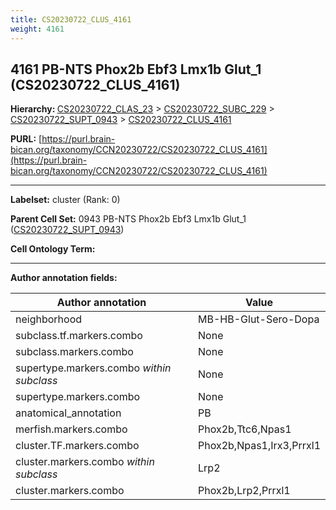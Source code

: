 ```yaml
---
title: CS20230722_CLUS_4161
weight: 4161
---
```

## 4161 PB-NTS Phox2b Ebf3 Lmx1b Glut_1 (CS20230722_CLUS_4161)
<b>Hierarchy: </b>
[CS20230722_CLAS_23](../CS20230722_CLAS_23) >
[CS20230722_SUBC_229](../CS20230722_SUBC_229) >
[CS20230722_SUPT_0943](../CS20230722_SUPT_0943) >
[CS20230722_CLUS_4161](../CS20230722_CLUS_4161)

**PURL:** [https://purl.brain-bican.org/taxonomy/CCN20230722/CS20230722_CLUS_4161](https://purl.brain-bican.org/taxonomy/CCN20230722/CS20230722_CLUS_4161)

---


**Labelset:** cluster (Rank: 0)

**Parent Cell Set:** 0943 PB-NTS Phox2b Ebf3 Lmx1b Glut_1 ([CS20230722_SUPT_0943](../CS20230722_SUPT_0943))



**Cell Ontology Term:** 

[MARKER GENES.]: #


---

[TRANSFERRED ANNOTATIONS.]: #


[AUTHOR ANNOTATION FIELDS.]: #


**Author annotation fields:**

| Author annotation | Value |
|-------------------|-------|
|neighborhood|MB-HB-Glut-Sero-Dopa|
|subclass.tf.markers.combo|None|
|subclass.markers.combo|None|
|supertype.markers.combo _within subclass_|None|
|supertype.markers.combo|None|
|anatomical_annotation|PB|
|merfish.markers.combo|Phox2b,Ttc6,Npas1|
|cluster.TF.markers.combo|Phox2b,Npas1,Irx3,Prrxl1|
|cluster.markers.combo _within subclass_|Lrp2|
|cluster.markers.combo|Phox2b,Lrp2,Prrxl1|
